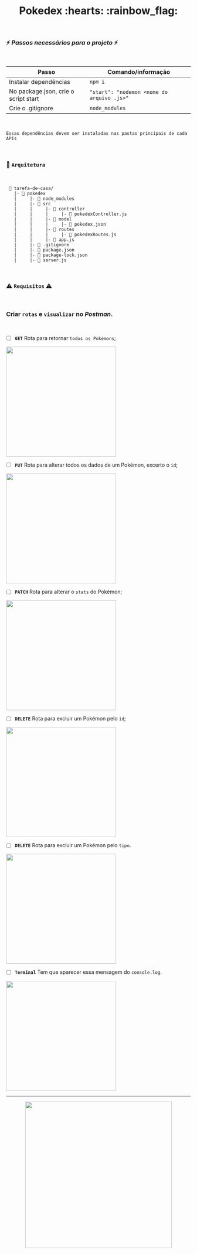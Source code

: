 <h1 align="center">  Pokedex :hearts: :rainbow_flag: </h1> <br>

### :zap: *Passos necessários para o projeto* :zap:
<br>

| Passo | Comando/informação       |
| --------- | ----------- |
| Instalar dependências | `npm i` |
| No package.json, crie o script start   | `"start": "nodemon <nome do arquivo .js>"` |
| Crie o .gitignore     | `node_modules` |

<br>

`Essas dependências devem ser instaladas nas pastas principais de cada APIs`

<br>

### :triangular_ruler: `Arquitetura` 
</br>

```
 📁 tarefa-de-casa/
   |- 📁 pokedex
   |     |- 📁 node_modules 
   |     |- 📁 src
   |     |     |- 📁 controller 
   |     |     |     |- 📄 pokedexController.js
   |     |     |- 📁 model   
   |     |     |     |- 📄 pokedex.json
   |     |     |- 📁 routes
   |     |     |     |- 📄 pokedexRoutes.js  
   |     |     |- 📄 app.js   
   |     |- 📄 .gitignore
   |     |- 📄 package.json
   |     |- 📄 package-lock.json
   |     |- 📄 server.js
```
</br>

### :warning: `Requisitos` :warning:
</br>

### Criar `rotas` e `visualizar` no *Postman*.
<br>

- [ ]  **`GET`** Rota para retornar `todos os Pokémons`;

<p>
  <img width="300" src="https://user-images.githubusercontent.com/84551213/170802642-3cd90e42-45bb-4e06-b308-91ef62e0f0ea.png" />
<br>

- [ ]  **`PUT`** Rota para alterar todos os dados de um Pokémon, excerto o `id`;

<p>
  <img width="300" src="https://user-images.githubusercontent.com/84551213/170802644-d0dd857b-edc0-4e88-919c-dd0258edb84e.png" />
<br>

- [ ]  **`PATCH`** Rota para alterar o `stats` do Pokémon;

<p>
  <img width="300" src="https://user-images.githubusercontent.com/84551213/170802643-39f564e5-d0ee-4698-a60c-0fa242787159.png" />
<br>

- [ ]  **`DELETE`** Rota para excluir um Pokémon pelo `id`;

<p>
  <img width="300" src="https://user-images.githubusercontent.com/84551213/170802639-0795a340-0609-4677-a3fa-01d50f38b378.png" />
<br>

- [ ]  **`DELETE`** Rota para excluir um Pokémon pelo `tipo`.

<p>
  <img width="300" src="https://user-images.githubusercontent.com/84551213/170803002-113df151-b265-4fdc-b1ee-a0cfe51a3f7e.png" />
<br>

- [ ]  **`Terminal`** Tem que aparecer essa mensagem do `console.log`.

<p>
  <img width="300" src="https://user-images.githubusercontent.com/84551213/170802646-4b507f05-7dd6-4073-9bf8-a37eac6d2aa2.png" />
<br>



----

<p align="center">
  <img src="https://user-images.githubusercontent.com/84551213/170804040-99fd89d6-f746-45d1-b350-cb61be571f5e.gif" width= "400px"/>
</p>